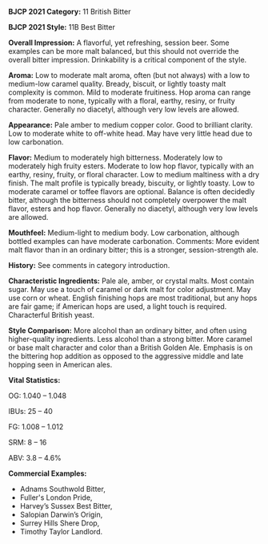 <b>BJCP 2021 Category:</b> 11 British Bitter

<b>BJCP 2021 Style:</b> 11B Best Bitter

<b>Overall Impression:</b> A flavorful, yet refreshing, session beer.
Some examples can be more malt balanced, but this should not
override the overall bitter impression. Drinkability is a critical
component of the style.

<b>Aroma:</b> Low to moderate malt aroma, often (but not always)
with a low to medium-low caramel quality. Bready, biscuit, or
lightly toasty malt complexity is common. Mild to moderate
fruitiness. Hop aroma can range from moderate to none,
typically with a floral, earthy, resiny, or fruity character.
Generally no diacetyl, although very low levels are allowed.

<b>Appearance:</b> Pale amber to medium copper color. Good to
brilliant clarity. Low to moderate white to off-white head. May
have very little head due to low carbonation.

<b>Flavor:</b> Medium to moderately high bitterness. Moderately
low to moderately high fruity esters. Moderate to low hop
flavor, typically with an earthy, resiny, fruity, or floral
character. Low to medium maltiness with a dry finish. The malt
profile is typically bready, biscuity, or lightly toasty. Low to
moderate caramel or toffee flavors are optional. Balance is
often decidedly bitter, although the bitterness should not
completely overpower the malt flavor, esters and hop flavor.
Generally no diacetyl, although very low levels are allowed.

<b>Mouthfeel:</b> Medium-light to medium body. Low carbonation,
although bottled examples can have moderate carbonation.
Comments: More evident malt flavor than in an ordinary
bitter; this is a stronger, session-strength ale.

<b>History:</b> See comments in category introduction.

<b>Characteristic Ingredients:</b> Pale ale, amber, or crystal
malts. Most contain sugar. May use a touch of caramel or dark
malt for color adjustment. May use corn or wheat. English
finishing hops are most traditional, but any hops are fair game;
if American hops are used, a light touch is required.
Characterful British yeast.

<b>Style Comparison:</b> More alcohol than an ordinary bitter,
and often using higher-quality ingredients. Less alcohol than a
strong bitter. More caramel or base malt character and color
than a British Golden Ale. Emphasis is on the bittering hop
addition as opposed to the aggressive middle and late hopping
seen in American ales.

<b>Vital Statistics:</b>

OG: 1.040 – 1.048

IBUs: 25 – 40

FG: 1.008 – 1.012

SRM: 8 – 16

ABV: 3.8 – 4.6%

<b>Commercial Examples:</b>
- Adnams Southwold Bitter,
- Fuller's London Pride,
- Harvey’s Sussex Best Bitter,
- Salopian Darwin’s Origin,
- Surrey Hills Shere Drop,
- Timothy Taylor Landlord.
